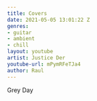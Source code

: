 ```yaml
---
title: Covers
date: 2021-05-05 13:01:22 Z
genres:
- guitar
- ambient
- chill
layout: youtube
artist: Justice Der
youtube-url: mPymRFeTJa4
author: Raul
---
```


Grey Day